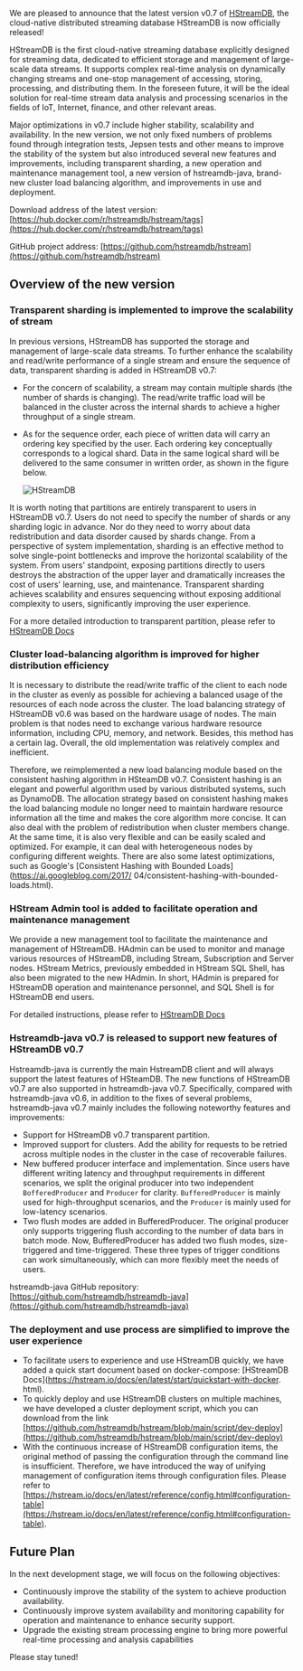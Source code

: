 We are pleased to announce that the latest version v0.7 of [HStreamDB](https://hstream.io), the cloud-native distributed streaming database HStreamDB is now officially released!

HStreamDB is the first cloud-native streaming database explicitly designed for streaming data, dedicated to efficient storage and management of large-scale data streams. It supports complex real-time analysis on dynamically changing streams and one-stop management of accessing, storing, processing, and distributing them. In the foreseen future, it will be the ideal solution for real-time stream data analysis and processing scenarios in the fields of IoT, Internet, finance, and other relevant areas.

Major optimizations in v0.7 include higher stability, scalability and availability. In the new version, we not only fixed numbers of problems found through integration tests, Jepsen tests and other means to improve the stability of the system but also introduced several new features and improvements, including transparent sharding, a new operation and maintenance management tool, a new version of hstreamdb-java, brand-new cluster load balancing algorithm, and improvements in use and deployment.

Download address of the latest version: [https://hub.docker.com/r/hstreamdb/hstream/tags](https://hub.docker.com/r/hstreamdb/hstream/tags) 

GitHub project address: [https://github.com/hstreamdb/hstream](https://github.com/hstreamdb/hstream) 

## Overview of the new version

### Transparent sharding is implemented to improve the scalability of stream

In previous versions, HStreamDB has supported the storage and management of large-scale data streams. To further enhance the scalability and read/write performance of a single stream and ensure the sequence of data, transparent sharding is added in HStreamDB v0.7:

- For the concern of scalability, a stream may contain multiple shards (the number of shards is changing). The read/write traffic load will be balanced in the cluster across the internal shards to achieve a higher throughput of a single stream.

- As for the sequence order, each piece of written data will carry an ordering key specified by the user. Each ordering key conceptually corresponds to a logical shard. Data in the same logical shard will be delivered to the same consumer in written order, as shown in the figure below.

  ![HStreamDB](https://static.emqx.net/images/dffa53e70e086e03fe2c537321eacd7f.png)

It is worth noting that partitions are entirely transparent to users in HStreamDB v0.7. Users do not need to specify the number of shards or any sharding logic in advance. Nor do they need to worry about data redistribution and data disorder caused by shards change. From a perspective of system implementation, sharding is an effective method to solve single-point bottlenecks and improve the horizontal scalability of the system. From users' standpoint, exposing partitions directly to users destroys the abstraction of the upper layer and dramatically increases the cost of users' learning, use, and maintenance. Transparent sharding achieves scalability and ensures sequencing without exposing additional complexity to users, significantly improving the user experience.

For a more detailed introduction to transparent partition, please refer to [HStreamDB Docs](https://hstream.io/docs/en/latest/overview/concepts/transparent-sharding.html)

### Cluster load-balancing algorithm is improved for higher distribution efficiency

It is necessary to distribute the read/write traffic of the client to each node in the cluster as evenly as possible for achieving a balanced usage of the resources of each node across the cluster. The load balancing strategy of HStreamDB v0.6 was based on the hardware usage of nodes. The main problem is that nodes need to exchange various hardware resource information, including CPU, memory, and network. Besides, this method has a certain lag. Overall, the old implementation was relatively complex and inefficient.

Therefore, we reimplemented a new load balancing module based on the consistent hashing algorithm in HSteamDB v0.7. Consistent hashing is an elegant and powerful algorithm used by various distributed systems, such as DynamoDB. The allocation strategy based on consistent hashing makes the load balancing module no longer need to maintain hardware resource information all the time and makes the core algorithm more concise. It can also deal with the problem of redistribution when cluster members change. At the same time, it is also very flexible and can be easily scaled and optimized. For example, it can deal with heterogeneous nodes by configuring different weights. There are also some latest optimizations, such as Google's [Consistent Hashing with Bounded Loads](https://ai.googleblog.com/2017/ 04/consistent-hashing-with-bounded-loads.html).

### HStream Admin tool is added to facilitate operation and maintenance management

We provide a new management tool to facilitate the maintenance and management of HStreamDB. HAdmin can be used to monitor and manage various resources of HStreamDB, including Stream, Subscription and Server nodes. HStream Metrics, previously embedded in HStream SQL Shell, has also been migrated to the new HAdmin. In short, HAdmin is prepared for HStreamDB operation and maintenance personnel, and SQL Shell is for HStreamDB end users.

For detailed instructions, please refer to [HStreamDB Docs](https://hstream.io/docs/en/latest/admin/admin.html#server-command)

### **Hstreamdb-java v0.7 is released to support new features of HStreamDB v0.7**

Hstreamdb-java is currently the main HstreamDB client and will always support the latest features of HSteamDB. The new functions of HStreamDB v0.7 are also supported in hstreamdb-java v0.7. Specifically, compared with hstreamdb-java v0.6, in addition to the fixes of several problems, hstreamdb-java v0.7 mainly includes the following noteworthy features and improvements:

- Support for HStreamDB v0.7 transparent partition.
- Improved support for clusters. Add the ability for requests to be retried across multiple nodes in the cluster in the case of recoverable failures.
- New buffered producer interface and implementation. Since users have different writing latency and throughput requirements in different scenarios, we split the original producer into two independent `BofferedProducer` and `Producer` for clarity. `BufferedProducer` is mainly used for high-throughput scenarios, and the `Producer` is mainly used for low-latency scenarios.
- Two flush modes are added in BufferedProducer. The original producer only supports triggering flush according to the number of data bars in batch mode. Now, BufferedProducer has added two flush modes, size-triggered and time-triggered. These three types of trigger conditions can work simultaneously, which can more flexibly meet the needs of users.

hstreamdb-java GitHub repository: [https://github.com/hstreamdb/hstreamdb-java](https://github.com/hstreamdb/hstreamdb-java)

### The deployment and use process are simplified to improve the user experience

- To facilitate users to experience and use HStreamDB quickly, we have added a quick start document based on docker-compose: [HStreamDB Docs](https://hstream.io/docs/en/latest/start/quickstart-with-docker. html).
- To quickly deploy and use HStreamDB clusters on multiple machines, we have developed a cluster deployment script, which you can download from the link [https://github.com/hstreamdb/hstream/blob/main/script/dev-deploy](https://github.com/hstreamdb/hstream/blob/main/script/dev-deploy)
- With the continuous increase of HStreamDB configuration items, the original method of passing the configuration through the command line is insufficient. Therefore, we have introduced the way of unifying management of configuration items through configuration files. Please refer to [https://hstream.io/docs/en/latest/reference/config.html#configuration-table](https://hstream.io/docs/en/latest/reference/config.html#configuration-table).

## Future Plan

In the next development stage, we will focus on the following objectives:

- Continuously improve the stability of the system to achieve production availability.
- Continuously improve system availability and monitoring capability for operation and maintenance to enhance security support.
- Upgrade the existing stream processing engine to bring more powerful real-time processing and analysis capabilities

Please stay tuned!
